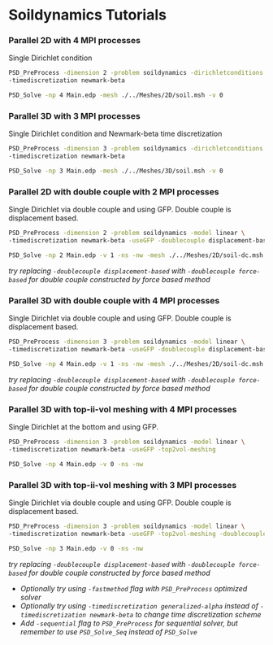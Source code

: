 # Soildynamics Tutorials #



### Parallel 2D with 4 MPI processes ###

Single Dirichlet condition

```bash
PSD_PreProcess -dimension 2 -problem soildynamics -dirichletconditions 1 \
-timediscretization newmark-beta
```

```bash
PSD_Solve -np 4 Main.edp -mesh ./../Meshes/2D/soil.msh -v 0
```





### Parallel 3D with 3 MPI processes ###

Single Dirichlet condition and Newmark-beta time discretization

```bash
PSD_PreProcess -dimension 3 -problem soildynamics -dirichletconditions 1 \
-timediscretization newmark-beta
```

```bash
PSD_Solve -np 3 Main.edp -mesh ./../Meshes/3D/soil.msh -v 0
```







### Parallel 2D with double couple with 2 MPI processes ###

Single Dirichlet via double couple and using GFP. Double couple is displacement based. 

```bash
PSD_PreProcess -dimension 2 -problem soildynamics -model linear \
-timediscretization newmark-beta -useGFP -doublecouple displacement-based
```

```bash
PSD_Solve -np 2 Main.edp -v 1 -ns -nw -mesh ./../Meshes/2D/soil-dc.msh
```

*try replacing `-doublecouple displacement-based` with `-doublecouple force-based` for double couple constructed by force based method*





### Parallel 3D with double couple with 4 MPI processes ###

Single Dirichlet via double couple and using GFP. Double couple is displacement based. 

```bash
PSD_PreProcess -dimension 3 -problem soildynamics -model linear \
-timediscretization newmark-beta -useGFP -doublecouple displacement-based
```

```bash
PSD_Solve -np 4 Main.edp -v 1 -ns -nw -mesh ./../Meshes/2D/soil-dc.msh
```

*try replacing `-doublecouple displacement-based` with `-doublecouple force-based` for double couple constructed by force based method*





### Parallel 3D with top-ii-vol meshing with 4 MPI processes ###

Single Dirichlet at the bottom and using GFP.

```bash
PSD_PreProcess -dimension 3 -problem soildynamics -model linear \
-timediscretization newmark-beta -useGFP -top2vol-meshing
```

```bash
PSD_Solve -np 4 Main.edp -v 0 -ns -nw 
```





### Parallel 3D with top-ii-vol meshing with 3 MPI processes ###

Single Dirichlet via double couple and using GFP. Double couple is displacement based. 

```bash
PSD_PreProcess -dimension 3 -problem soildynamics -model linear \
-timediscretization newmark-beta -useGFP -top2vol-meshing -doublecouple displacement-based
```

```bash
PSD_Solve -np 3 Main.edp -v 0 -ns -nw 
```

*try replacing `-doublecouple displacement-based` with `-doublecouple force-based` for double couple constructed by force based method*



- *Optionally try using `-fastmethod` flag with `PSD_PreProcess` optimized solver*
- *Optionally try using `-timediscretization generalized-alpha` instead of `-timediscretization newmark-beta` to change time discretization scheme*
- *Add `-sequential` flag to `PSD_PreProcess` for sequential solver, but remember to use `PSD_Solve_Seq` instead of `PSD_Solve`*
